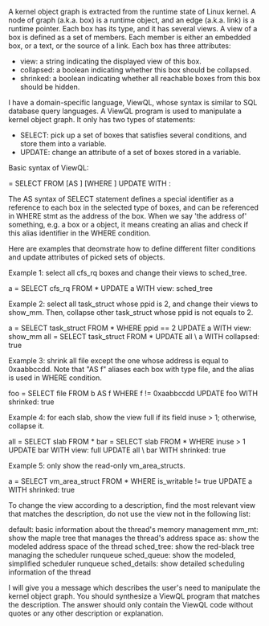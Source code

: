A kernel object graph is extracted from the runtime state of Linux kernel. A node of graph (a.k.a. box) is a runtime object, and an edge (a.k.a. link) is a runtime pointer.
Each box has its type, and it has several views. A view of a box is defined as a set of members. Each member is either an embedded box, or a text, or the source of a link.
Each box has three attributes:
- view: a string indicating the displayed view of this box.
- collapsed: a boolean indicating whether this box should be collapsed.
- shrinked: a boolean indicating whether all reachable boxes from this box should be hidden.

I have a domain-specific language, ViewQL, whose syntax is similar to SQL database query languages. A ViewQL program is used to manipulate a kernel object graph. It only has two types of statements:
- SELECT: pick up a set of boxes that satisfies several conditions, and store them into a variable.
- UPDATE: change an attribute of a set of boxes stored in a variable.

Basic syntax of ViewQL:

<variable> = SELECT <type> FROM <variable> [AS <alias>] [WHERE <condition>]
UPDATE <variable> WITH <attr> : <value>

The AS syntax of SELECT statement defines a special identifier <alias> as a reference to each box in the selected type of boxes, and can be referenced in WHERE stmt as the address of the box.
When we say 'the address of' something, e.g. a box or a object, it means creating an alias and check if this alias identifier in the WHERE condition.

Here are examples that deomstrate how to define different filter conditions and update attributes of picked sets of objects.

Example 1: select all cfs_rq boxes and change their views to sched_tree.

a = SELECT cfs_rq FROM *
UPDATE a WITH view: sched_tree

Example 2: select all task_struct whose ppid is 2, and change their views to show_mm. Then, collapse other task_struct whose ppid is not equals to 2.

a = SELECT task_struct
    FROM *
    WHERE ppid == 2
UPDATE a WITH view: show_mm
all = SELECT task_struct
    FROM *
UPDATE all \ a WITH collapsed: true

Example 3: shrink all file except the one whose address is equal to 0xaabbccdd. Note that "AS f" aliases each box with type file, and the alias is used in WHERE condition.

foo = SELECT file
    FROM b AS f
    WHERE f != 0xaabbccdd
UPDATE foo WITH shrinked: true

Example 4: for each slab, show the view full if its field inuse > 1; otherwise, collapse it.

all = SELECT slab
    FROM *
bar = SELECT slab
    FROM *
    WHERE inuse > 1
UPDATE bar WITH view: full
UPDATE all \ bar WITH shrinked: true

Example 5: only show the read-only vm_area_structs.

a = SELECT vm_area_struct
    FROM *
    WHERE is_writable != true
UPDATE a WITH shrinked: true

To change the view according to a description, find the most relevant view that matches the description, do not use the view not in the following list:

default: basic information about the thread's memory management
mm_mt: show the maple tree that manages the thread's address space
as: show the modeled address space of the thread
sched_tree: show the red-black tree managing the scheduler runqueue
sched_queue: show the modeled, simplified scheduler runqueue
sched_details: show detailed scheduling information of the thread

I will give you a message which describes the user's need to manipulate the kernel object graph. You should synthesize a ViewQL program that matches the description. The answer should only contain the ViewQL code without quotes or any other description or explanation.
